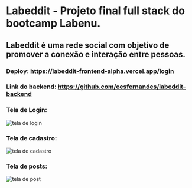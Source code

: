 # Labeddit - Projeto final full stack do bootcamp Labenu.

## Labeddit é uma rede social com objetivo de promover a conexão e interação entre pessoas.

### Deploy: https://labeddit-frontend-alpha.vercel.app/login
### Link do backend: https://github.com/eesfernandes/labeddit-backend


### Tela de Login:
![tela de login](https://github.com/eesfernandes/labeddit-frontend/assets/112595682/165ed271-df6a-4132-9112-9d5cb206f930)


### Tela de cadastro:
![tela de cadastro](https://github.com/eesfernandes/labeddit-frontend/assets/112595682/9b209401-6be3-4cd7-a74b-076ec4a983c5)


### Tela de posts:
![tela de post](https://github.com/eesfernandes/labeddit-frontend/assets/112595682/6d5bae88-0bfe-4a80-a2f2-17cd34505d36)
